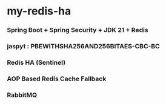 # my-redis-ha

### Spring Boot + Spring Security + JDK 21 + Redis

### jaspyt : PBEWITHSHA256AND256BITAES-CBC-BC

### Redis HA (Sentinel) 

### AOP Based Redis Cache Fallback 

### RabbitMQ
